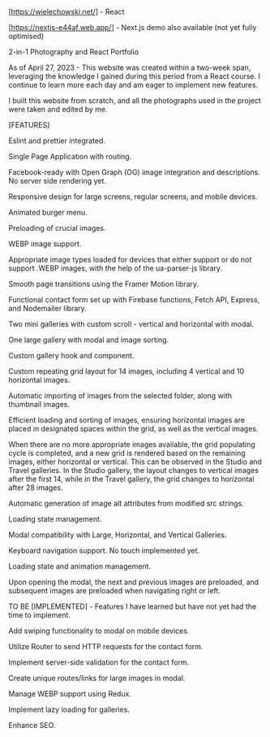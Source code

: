 [https://wielechowski.net/] - React


[https://nextjs-e44af.web.app/] - Next.js demo also available (not yet fully optimised)

2-in-1 Photography and React Portfolio

As of April 27, 2023 - This website was created within a two-week span, leveraging the knowledge I gained during this period from a React course. I continue to learn more each day and am eager to implement new features.

I built this website from scratch, and all the photographs used in the project were taken and edited by me.

[FEATURES]

Eslint and prettier integrated.

Single Page Application with routing.

Facebook-ready with Open Graph (OG) image integration and descriptions. No server side rendering yet.

Responsive design for large screens, regular screens, and mobile devices.

Animated burger menu.

Preloading of crucial images.

WEBP image support.

Appropriate image types loaded for devices that either support or do not support .WEBP images, with the help of the ua-parser-js library.

Smooth page transitions using the Framer Motion library.

Functional contact form set up with Firebase functions, Fetch API, Express, and Nodemailer library.

Two mini galleries with custom scroll - vertical and horizontal with modal.

One large gallery with modal and image sorting.

Custom gallery hook and component.

Custom repeating grid layout for 14 images, including 4 vertical and 10 horizontal images.

Automatic importing of images from the selected folder, along with thumbnail images.

Efficient loading and sorting of images, ensuring horizontal images are placed in designated spaces within the grid, as well as the vertical images.

When there are no more appropriate images available, the grid populating cycle is completed, and a new grid is rendered based on the remaining images, either horizontal or vertical. This can be observed in the Studio and Travel galleries. In the Studio gallery, the layout changes to vertical images after the first 14, while in the Travel gallery, the grid changes to horizontal after 28 images.

Automatic generation of image alt attributes from modified src strings.

Loading state management.

Modal compatibility with Large, Horizontal, and Vertical Galleries.

Keyboard navigation support. No touch implemented yet.

Loading state and animation management.

Upon opening the modal, the next and previous images are preloaded, and subsequent images are preloaded when navigating right or left.

TO BE [IMPLEMENTED] - Features I have learned but have not yet had the time to implement.

Add swiping functionality to modal on mobile devices.

Utilize Router to send HTTP requests for the contact form.

Implement server-side validation for the contact form.

Create unique routes/links for large images in modal.

Manage WEBP support using Redux.

Implement lazy loading for galleries.

Enhance SEO.
